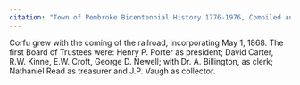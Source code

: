```yaml
---
citation: "Town of Pembroke Bicentennial History 1776-1976, Compiled and Written by the Town of Pembroke Bicentennial Committee, p22."
---
```


Corfu grew with the coming of the railroad, incorporating May 1, 1868. The first Board of Trustees were: Henry P. Porter as president; David Carter, R.W. Kinne, E.W. Croft, George D. Newell; with Dr. A. Billington, as clerk; Nathaniel Read as treasurer and J.P. Vaugh as collector.
